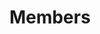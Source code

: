 ---
title: "Members"
description: "iot.eclipse.org is where you can learn about the technologies developed at Eclipse to make Internet of Things (IoT) development simpler. These technologies aim at establishing an open, end-to-end, IoT stack."
---